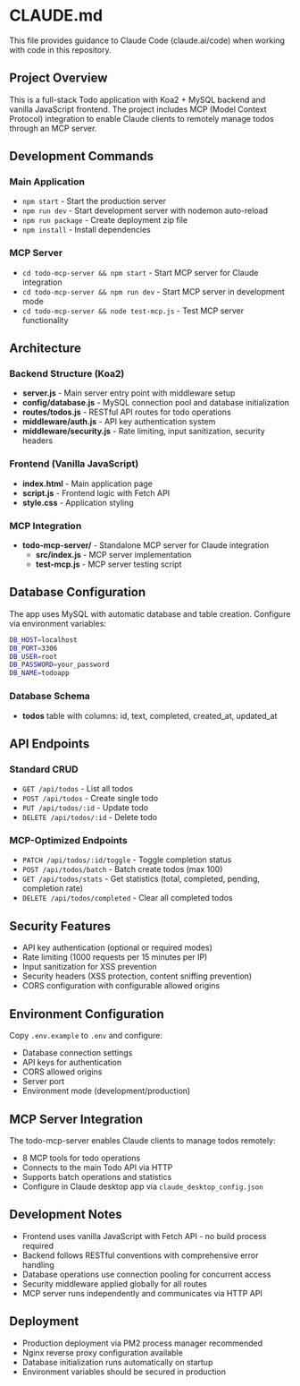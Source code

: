# CLAUDE.md

This file provides guidance to Claude Code (claude.ai/code) when working with code in this repository.

## Project Overview

This is a full-stack Todo application with Koa2 + MySQL backend and vanilla JavaScript frontend. The project includes MCP (Model Context Protocol) integration to enable Claude clients to remotely manage todos through an MCP server.

## Development Commands

### Main Application
- `npm start` - Start the production server
- `npm run dev` - Start development server with nodemon auto-reload
- `npm run package` - Create deployment zip file
- `npm install` - Install dependencies

### MCP Server
- `cd todo-mcp-server && npm start` - Start MCP server for Claude integration
- `cd todo-mcp-server && npm run dev` - Start MCP server in development mode
- `cd todo-mcp-server && node test-mcp.js` - Test MCP server functionality

## Architecture

### Backend Structure (Koa2)
- **server.js** - Main server entry point with middleware setup
- **config/database.js** - MySQL connection pool and database initialization
- **routes/todos.js** - RESTful API routes for todo operations
- **middleware/auth.js** - API key authentication system
- **middleware/security.js** - Rate limiting, input sanitization, security headers

### Frontend (Vanilla JavaScript)
- **index.html** - Main application page
- **script.js** - Frontend logic with Fetch API
- **style.css** - Application styling

### MCP Integration
- **todo-mcp-server/** - Standalone MCP server for Claude integration
  - **src/index.js** - MCP server implementation
  - **test-mcp.js** - MCP server testing script

## Database Configuration

The app uses MySQL with automatic database and table creation. Configure via environment variables:

```bash
DB_HOST=localhost
DB_PORT=3306
DB_USER=root
DB_PASSWORD=your_password
DB_NAME=todoapp
```

### Database Schema
- **todos** table with columns: id, text, completed, created_at, updated_at

## API Endpoints

### Standard CRUD
- `GET /api/todos` - List all todos
- `POST /api/todos` - Create single todo
- `PUT /api/todos/:id` - Update todo
- `DELETE /api/todos/:id` - Delete todo

### MCP-Optimized Endpoints
- `PATCH /api/todos/:id/toggle` - Toggle completion status
- `POST /api/todos/batch` - Batch create todos (max 100)
- `GET /api/todos/stats` - Get statistics (total, completed, pending, completion rate)
- `DELETE /api/todos/completed` - Clear all completed todos

## Security Features

- API key authentication (optional or required modes)
- Rate limiting (1000 requests per 15 minutes per IP)
- Input sanitization for XSS prevention
- Security headers (XSS protection, content sniffing prevention)
- CORS configuration with configurable allowed origins

## Environment Configuration

Copy `.env.example` to `.env` and configure:
- Database connection settings
- API keys for authentication
- CORS allowed origins
- Server port
- Environment mode (development/production)

## MCP Server Integration

The todo-mcp-server enables Claude clients to manage todos remotely:
- 8 MCP tools for todo operations
- Connects to the main Todo API via HTTP
- Supports batch operations and statistics
- Configure in Claude desktop app via `claude_desktop_config.json`

## Development Notes

- Frontend uses vanilla JavaScript with Fetch API - no build process required
- Backend follows RESTful conventions with comprehensive error handling
- Database operations use connection pooling for concurrent access
- Security middleware applied globally for all routes
- MCP server runs independently and communicates via HTTP API

## Deployment

- Production deployment via PM2 process manager recommended
- Nginx reverse proxy configuration available
- Database initialization runs automatically on startup
- Environment variables should be secured in production